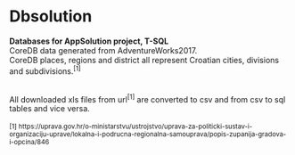 # Dbsolution
<b>Databases for AppSolution project, T-SQL</b></br>
CoreDB data generated from AdventureWorks2017.</br>
CoreDB places, regions and district all represent Croatian cities, divisions and subdivisions.<sup>[1]</sup></br>


</br>
All downloaded xls files from url<sup>[1]</sup> are converted to csv and from csv to sql tables and vice versa.</br></br>
<sup>[1] https://uprava.gov.hr/o-ministarstvu/ustrojstvo/uprava-za-politicki-sustav-i-organizaciju-uprave/lokalna-i-podrucna-regionalna-samouprava/popis-zupanija-gradova-i-opcina/846</sup>


